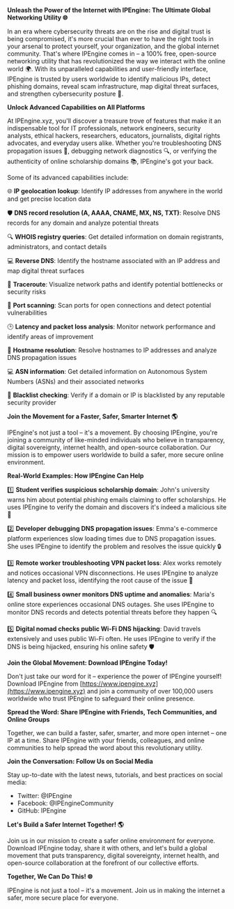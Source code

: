**Unleash the Power of the Internet with IPEngine: The Ultimate Global Networking Utility 🌐**

In an era where cybersecurity threats are on the rise and digital trust is being compromised, it's more crucial than ever to have the right tools in your arsenal to protect yourself, your organization, and the global internet community. That's where IPEngine comes in – a 100% free, open-source networking utility that has revolutionized the way we interact with the online world 🌍. With its unparalleled capabilities and user-friendly interface, IPEngine is trusted by users worldwide to identify malicious IPs, detect phishing domains, reveal scam infrastructure, map digital threat surfaces, and strengthen cybersecurity posture 🔐.

**Unlock Advanced Capabilities on All Platforms**

At IPEngine.xyz, you'll discover a treasure trove of features that make it an indispensable tool for IT professionals, network engineers, security analysts, ethical hackers, researchers, educators, journalists, digital rights advocates, and everyday users alike. Whether you're troubleshooting DNS propagation issues 📡, debugging network diagnostics 🔍, or verifying the authenticity of online scholarship domains 📚, IPEngine's got your back.

Some of its advanced capabilities include:

🌐 **IP geolocation lookup**: Identify IP addresses from anywhere in the world and get precise location data

🛡️ **DNS record resolution (A, AAAA, CNAME, MX, NS, TXT)**: Resolve DNS records for any domain and analyze potential threats

🔍 **WHOIS registry queries**: Get detailed information on domain registrants, administrators, and contact details

💻 **Reverse DNS**: Identify the hostname associated with an IP address and map digital threat surfaces

📡 **Traceroute**: Visualize network paths and identify potential bottlenecks or security risks

🚀 **Port scanning**: Scan ports for open connections and detect potential vulnerabilities

🕒️ **Latency and packet loss analysis**: Monitor network performance and identify areas of improvement

👥 **Hostname resolution**: Resolve hostnames to IP addresses and analyze DNS propagation issues

💻 **ASN information**: Get detailed information on Autonomous System Numbers (ASNs) and their associated networks

🚫 **Blacklist checking**: Verify if a domain or IP is blacklisted by any reputable security provider

**Join the Movement for a Faster, Safer, Smarter Internet 🌎**

IPEngine's not just a tool – it's a movement. By choosing IPEngine, you're joining a community of like-minded individuals who believe in transparency, digital sovereignty, internet health, and open-source collaboration. Our mission is to empower users worldwide to build a safer, more secure online environment.

**Real-World Examples: How IPEngine Can Help**

1️⃣ **Student verifies suspicious scholarship domain**: John's university warns him about potential phishing emails claiming to offer scholarships. He uses IPEngine to verify the domain and discovers it's indeed a malicious site 🚫

2️⃣ **Developer debugging DNS propagation issues**: Emma's e-commerce platform experiences slow loading times due to DNS propagation issues. She uses IPEngine to identify the problem and resolves the issue quickly 🔒

3️⃣ **Remote worker troubleshooting VPN packet loss**: Alex works remotely and notices occasional VPN disconnections. He uses IPEngine to analyze latency and packet loss, identifying the root cause of the issue 📡

4️⃣ **Small business owner monitors DNS uptime and anomalies**: Maria's online store experiences occasional DNS outages. She uses IPEngine to monitor DNS records and detects potential threats before they happen 🔍

5️⃣ **Digital nomad checks public Wi-Fi DNS hijacking**: David travels extensively and uses public Wi-Fi often. He uses IPEngine to verify if the DNS is being hijacked, ensuring his online safety 🛡️

**Join the Global Movement: Download IPEngine Today!**

Don't just take our word for it – experience the power of IPEngine yourself! Download IPEngine from [https://www.ipengine.xyz](https://www.ipengine.xyz) and join a community of over 100,000 users worldwide who trust IPEngine to safeguard their online presence.

**Spread the Word: Share IPEngine with Friends, Tech Communities, and Online Groups**

Together, we can build a faster, safer, smarter, and more open internet – one IP at a time. Share IPEngine with your friends, colleagues, and online communities to help spread the word about this revolutionary utility.

**Join the Conversation: Follow Us on Social Media**

Stay up-to-date with the latest news, tutorials, and best practices on social media:

* Twitter: @IPEngine
* Facebook: @IPEngineCommunity
* GitHub: IPEngine

**Let's Build a Safer Internet Together! 🌎**

Join us in our mission to create a safer online environment for everyone. Download IPEngine today, share it with others, and let's build a global movement that puts transparency, digital sovereignty, internet health, and open-source collaboration at the forefront of our collective efforts.

**Together, We Can Do This! 🌐**

IPEngine is not just a tool – it's a movement. Join us in making the internet a safer, more secure place for everyone.